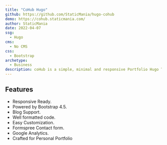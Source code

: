 ```yaml
---
title: "CoHub Hugo"
github: https://github.com/StaticMania/hugo-cohub
demo: https://cohub.staticmania.com/
author: StaticMania
date: 2022-04-07
ssg:
  - Hugo
cms:
  - No CMS
css:
  - Bootstrap 
archetype:
  - Business
description: coHub is a simple, minimal and responsive Portfolio Hugo Theme. coHub is well organized, well-formatted and named accordingly so it’s easy to change any and all of the design. coHub is built with Bootstrap 4.5. You can customize it very easy to fit your needs.
---
```


## Features

* Responsive Ready.
* Powered by Bootstrap 4.5.
* Blog Support.
* Well formatted code.
* Easy Customization.
* Formspree Contact form.
* Google Analytics.
* Crafted for Personal Portfolio
